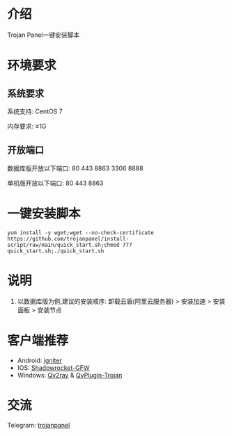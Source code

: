 # 介绍

Trojan Panel一键安装脚本

# 环境要求

## 系统要求

系统支持: CentOS 7

内存要求: ≥1G

## 开放端口

数据库版开放以下端口: 80 443 8863 3306 8888

单机版开放以下端口: 80 443 8863

# 一键安装脚本

```shell
yum install -y wget;wget --no-check-certificate https://github.com/trojanpanel/install-script/raw/main/quick_start.sh;chmod 777 quick_start.sh;./quick_start.sh
```

# 说明

1. 以数据库版为例,建议的安装顺序: 卸载云盾(阿里云服务器) > 安装加速 > 安装面板 > 安装节点

# 客户端推荐

- Android: [igniter](https://github.com/trojan-gfw/igniter)
- IOS: [Shadowrocket-GFW](https://apps.apple.com/us/app/shadowrocket/id932747118)
- Windows: [Qv2ray](https://github.com/Qv2ray/Qv2ray/) & [QvPlugin-Trojan](https://github.com/Qv2ray/QvPlugin-Trojan)

# 交流

Telegram: [trojanpanel](https://t.me/trojanpanel)